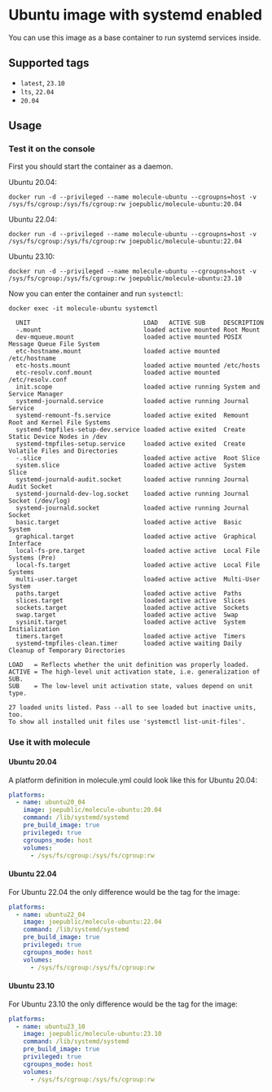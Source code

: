 # Ubuntu image with systemd enabled

You can use this image as a base container to run systemd services inside.

## Supported tags
 - `latest`, `23.10`
 - `lts`, `22.04`
 - `20.04`

## Usage

### Test it on the console

First you should start the container as a daemon.

Ubuntu 20.04:

`docker run -d --privileged --name molecule-ubuntu --cgroupns=host -v /sys/fs/cgroup:/sys/fs/cgroup:rw joepublic/molecule-ubuntu:20.04`

Ubuntu 22.04:

`docker run -d --privileged --name molecule-ubuntu --cgroupns=host -v /sys/fs/cgroup:/sys/fs/cgroup:rw joepublic/molecule-ubuntu:22.04`

Ubuntu 23.10:

`docker run -d --privileged --name molecule-ubuntu --cgroupns=host -v /sys/fs/cgroup:/sys/fs/cgroup:rw joepublic/molecule-ubuntu:23.10`

Now you can enter the container and run `systemctl`:

`docker exec -it molecule-ubuntu systemctl`
```
  UNIT                               LOAD   ACTIVE SUB     DESCRIPTION
  -.mount                            loaded active mounted Root Mount
  dev-mqueue.mount                   loaded active mounted POSIX Message Queue File System
  etc-hostname.mount                 loaded active mounted /etc/hostname
  etc-hosts.mount                    loaded active mounted /etc/hosts
  etc-resolv.conf.mount              loaded active mounted /etc/resolv.conf
  init.scope                         loaded active running System and Service Manager
  systemd-journald.service           loaded active running Journal Service
  systemd-remount-fs.service         loaded active exited  Remount Root and Kernel File Systems
  systemd-tmpfiles-setup-dev.service loaded active exited  Create Static Device Nodes in /dev
  systemd-tmpfiles-setup.service     loaded active exited  Create Volatile Files and Directories
  -.slice                            loaded active active  Root Slice
  system.slice                       loaded active active  System Slice
  systemd-journald-audit.socket      loaded active running Journal Audit Socket
  systemd-journald-dev-log.socket    loaded active running Journal Socket (/dev/log)
  systemd-journald.socket            loaded active running Journal Socket
  basic.target                       loaded active active  Basic System
  graphical.target                   loaded active active  Graphical Interface
  local-fs-pre.target                loaded active active  Local File Systems (Pre)
  local-fs.target                    loaded active active  Local File Systems
  multi-user.target                  loaded active active  Multi-User System
  paths.target                       loaded active active  Paths
  slices.target                      loaded active active  Slices
  sockets.target                     loaded active active  Sockets
  swap.target                        loaded active active  Swap
  sysinit.target                     loaded active active  System Initialization
  timers.target                      loaded active active  Timers
  systemd-tmpfiles-clean.timer       loaded active waiting Daily Cleanup of Temporary Directories

LOAD   = Reflects whether the unit definition was properly loaded.
ACTIVE = The high-level unit activation state, i.e. generalization of SUB.
SUB    = The low-level unit activation state, values depend on unit type.

27 loaded units listed. Pass --all to see loaded but inactive units, too.
To show all installed unit files use 'systemctl list-unit-files'.
```

### Use it with molecule

#### Ubuntu 20.04

A platform definition in molecule.yml could look like this for Ubuntu 20.04:

```yaml
platforms:
  - name: ubuntu20_04
    image: joepublic/molecule-ubuntu:20.04
    command: /lib/systemd/systemd
    pre_build_image: true
    privileged: true
    cgroupns_mode: host
    volumes:
      - /sys/fs/cgroup:/sys/fs/cgroup:rw
```

#### Ubuntu 22.04

For Ubuntu 22.04 the only difference would be the tag for the image:

```yaml
platforms:
  - name: ubuntu22_04
    image: joepublic/molecule-ubuntu:22.04
    command: /lib/systemd/systemd
    pre_build_image: true
    privileged: true
    cgroupns_mode: host
    volumes:
      - /sys/fs/cgroup:/sys/fs/cgroup:rw
```

#### Ubuntu 23.10

For Ubuntu 23.10 the only difference would be the tag for the image:

```yaml
platforms:
  - name: ubuntu23_10
    image: joepublic/molecule-ubuntu:23.10
    command: /lib/systemd/systemd
    pre_build_image: true
    privileged: true
    cgroupns_mode: host
    volumes:
      - /sys/fs/cgroup:/sys/fs/cgroup:rw
```
